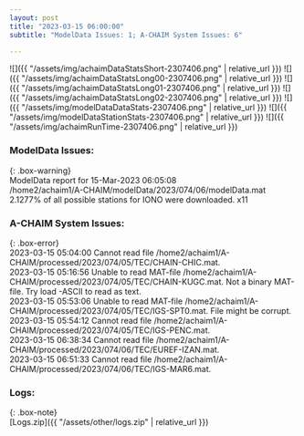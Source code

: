 ```yaml
---
layout: post
title: "2023-03-15 06:00:00"
subtitle: "ModelData Issues: 1; A-CHAIM System Issues: 6"

---
```


![]({{ "/assets/img/achaimDataStatsShort-2307406.png" | relative_url }})
![]({{ "/assets/img/achaimDataStatsLong00-2307406.png" | relative_url }})
![]({{ "/assets/img/achaimDataStatsLong01-2307406.png" | relative_url }})
![]({{ "/assets/img/achaimDataStatsLong02-2307406.png" | relative_url }})
![]({{ "/assets/img/modelDataDataStats-2307406.png" | relative_url }})
![]({{ "/assets/img/modelDataStationStats-2307406.png" | relative_url }})
![]({{ "/assets/img/achaimRunTime-2307406.png" | relative_url }})

### ModelData Issues:  
  
{: .box-warning}  
 ModelData report for 15-Mar-2023 06:05:08   
 /home2/achaim1/A-CHAIM/modelData/2023/074/06/modelData.mat   
 2.1277% of all possible stations for IONO were downloaded. x11   
  
### A-CHAIM System Issues:  
  
{: .box-error}  
2023-03-15 05:04:00 Cannot read file /home2/achaim1/A-CHAIM/processed/2023/074/05/TEC/CHAIN-CHIC.mat.  
2023-03-15 05:16:56 Unable to read MAT-file /home2/achaim1/A-CHAIM/processed/2023/074/05/TEC/CHAIN-KUGC.mat. Not a binary MAT-file. Try load -ASCII to read as text.  
2023-03-15 05:53:06 Unable to read MAT-file /home2/achaim1/A-CHAIM/processed/2023/074/05/TEC/IGS-SPT0.mat. File might be corrupt.  
2023-03-15 05:54:12 Cannot read file /home2/achaim1/A-CHAIM/processed/2023/074/05/TEC/IGS-PENC.mat.  
2023-03-15 06:38:34 Cannot read file /home2/achaim1/A-CHAIM/processed/2023/074/06/TEC/EUREF-IZAN.mat.  
2023-03-15 06:51:33 Cannot read file /home2/achaim1/A-CHAIM/processed/2023/074/06/TEC/IGS-MAR6.mat.  

### Logs:  
  
{: .box-note}  
[Logs.zip]({{ "/assets/other/logs.zip" | relative_url }})  
